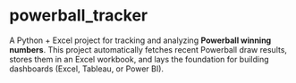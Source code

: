 # powerball_tracker
A Python + Excel project for tracking and analyzing **Powerball winning numbers**.   This project automatically fetches recent Powerball draw results, stores them in an Excel workbook,   and lays the foundation for building dashboards (Excel, Tableau, or Power BI).
